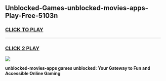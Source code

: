 
## Unblocked-Games-unblocked-movies-apps-Play-Free-5103n
<h3>
<a href="https://premium76.site?title=unblocked-movies-apps&ref=21A">CLICK TO PLAY</a></h3>
<hr>

<h3>
<a href="https://premium76.site?title=unblocked-movies-apps&ref=21A">CLICK 2 PLAY</a>
  
</h3>

<a href="https://premium76.site?title=unblocked-movies-apps&ref=21A"><img src="https://clearcache.store/games.png"></a>


**unblocked-movies-apps games unblocked: Your Gateway to Fun and Accessible Online Gaming**

